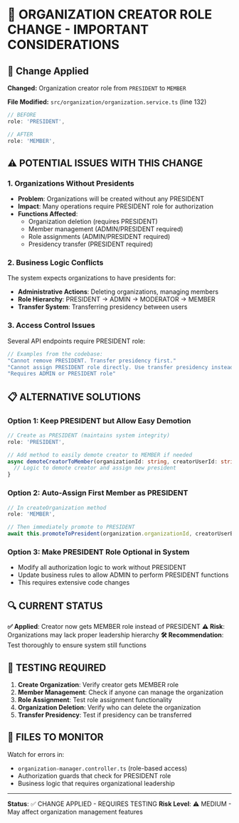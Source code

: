 # 🔧 ORGANIZATION CREATOR ROLE CHANGE - IMPORTANT CONSIDERATIONS

## 🚨 Change Applied

**Changed:** Organization creator role from `PRESIDENT` to `MEMBER`

**File Modified:** `src/organization/organization.service.ts` (line 132)

```typescript
// BEFORE
role: 'PRESIDENT',

// AFTER  
role: 'MEMBER',
```

## ⚠️ POTENTIAL ISSUES WITH THIS CHANGE

### **1. Organizations Without Presidents**
- **Problem**: Organizations will be created without any PRESIDENT
- **Impact**: Many operations require PRESIDENT role for authorization
- **Functions Affected**:
  - Organization deletion (requires PRESIDENT)
  - Member management (ADMIN/PRESIDENT required)
  - Role assignments (ADMIN/PRESIDENT required)
  - Presidency transfer (PRESIDENT required)

### **2. Business Logic Conflicts**
The system expects organizations to have presidents for:
- **Administrative Actions**: Deleting organizations, managing members
- **Role Hierarchy**: PRESIDENT → ADMIN → MODERATOR → MEMBER
- **Transfer System**: Transferring presidency between users

### **3. Access Control Issues**
Several API endpoints require PRESIDENT role:
```typescript
// Examples from the codebase:
"Cannot remove PRESIDENT. Transfer presidency first."
"Cannot assign PRESIDENT role directly. Use transfer presidency instead."
"Requires ADMIN or PRESIDENT role"
```

## 📋 ALTERNATIVE SOLUTIONS

### **Option 1: Keep PRESIDENT but Allow Easy Demotion**
```typescript
// Create as PRESIDENT (maintains system integrity)
role: 'PRESIDENT',

// Add method to easily demote creator to MEMBER if needed
async demoteCreatorToMember(organizationId: string, creatorUserId: string) {
  // Logic to demote creator and assign new president
}
```

### **Option 2: Auto-Assign First Member as PRESIDENT**
```typescript
// In createOrganization method
role: 'MEMBER',

// Then immediately promote to PRESIDENT
await this.promoteToPresident(organization.organizationId, creatorUserBigIntId);
```

### **Option 3: Make PRESIDENT Role Optional in System**
- Modify all authorization logic to work without PRESIDENT
- Update business rules to allow ADMIN to perform PRESIDENT functions
- This requires extensive code changes

## 🔍 CURRENT STATUS

**✅ Applied**: Creator now gets MEMBER role instead of PRESIDENT
**⚠️ Risk**: Organizations may lack proper leadership hierarchy
**🛠️ Recommendation**: Test thoroughly to ensure system still functions

## 🧪 TESTING REQUIRED

1. **Create Organization**: Verify creator gets MEMBER role
2. **Member Management**: Check if anyone can manage the organization
3. **Role Assignment**: Test role assignment functionality
4. **Organization Deletion**: Verify who can delete the organization
5. **Transfer Presidency**: Test if presidency can be transferred

## 📝 FILES TO MONITOR

Watch for errors in:
- `organization-manager.controller.ts` (role-based access)
- Authorization guards that check for PRESIDENT role
- Business logic that requires organizational leadership

---

**Status**: ✅ CHANGE APPLIED - REQUIRES TESTING
**Risk Level**: ⚠️ MEDIUM - May affect organization management features
